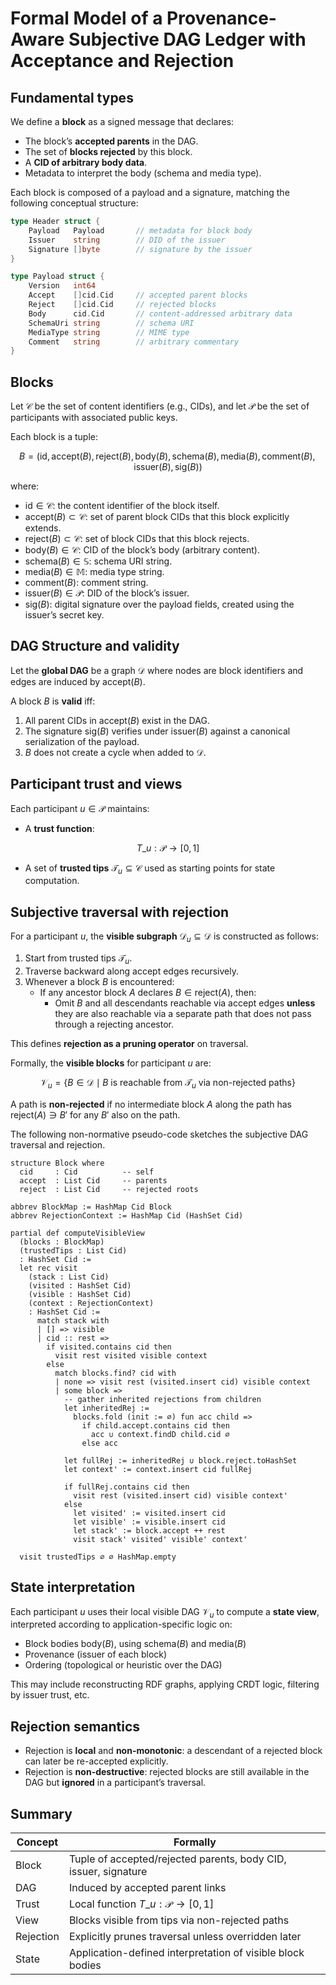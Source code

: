 # Formal Model of a Provenance-Aware Subjective DAG Ledger with Acceptance and Rejection


## Fundamental types


We define a **block** as a signed message that declares:

- The block’s **accepted parents** in the DAG.
- The set of **blocks rejected** by this block.
- A **CID of arbitrary body data**.
- Metadata to interpret the body (schema and media type).

Each block is composed of a payload and a signature, matching the following conceptual structure:

```go
type Header struct {
	Payload   Payload       // metadata for block body
	Issuer    string        // DID of the issuer
	Signature []byte        // signature by the issuer
}

type Payload struct {
	Version   int64
	Accept    []cid.Cid     // accepted parent blocks
	Reject    []cid.Cid     // rejected blocks
	Body      cid.Cid       // content-addressed arbitrary data
	SchemaUri string        // schema URI
	MediaType string        // MIME type
	Comment   string        // arbitrary commentary
}
```


## Blocks

Let $\mathcal{C}$ be the set of content identifiers (e.g., CIDs), and let $\mathcal{P}$ be the set of participants with associated public keys.

Each block is a tuple:

$$
B = (\text{id}, \mathsf{accept}(B), \mathsf{reject}(B), \mathsf{body}(B), \mathsf{schema}(B), \mathsf{media}(B), \mathsf{comment}(B), \mathsf{issuer}(B), \mathsf{sig}(B))
$$

where:
- $\text{id} \in \mathcal{C}$: the content identifier of the block itself.
- $\mathsf{accept}(B) \subset \mathcal{C}$: set of parent block CIDs that this block explicitly extends.
- $\mathsf{reject}(B) \subset \mathcal{C}$: set of block CIDs that this block rejects.
- $\mathsf{body}(B) \in \mathcal{C}$: CID of the block’s body (arbitrary content).
- $\mathsf{schema}(B) \in \mathbb{S}$: schema URI string.
- $\mathsf{media}(B) \in \mathbb{M}$: media type string.
- $\mathsf{comment}(B)$: comment string.
- $\mathsf{issuer}(B) \in \mathcal{P}$: DID of the block’s issuer.
- $\mathsf{sig}(B)$: digital signature over the payload fields, created using the issuer’s secret key.


## DAG Structure and validity

Let the **global DAG** be a graph $\mathcal{D}$ where nodes are block identifiers and edges are induced by $\mathsf{accept}(B)$.

A block $B$ is **valid** iff:

1. All parent CIDs in $\mathsf{accept}(B)$ exist in the DAG.
2. The signature $\mathsf{sig}(B)$ verifies under $\mathsf{issuer}(B)$ against a canonical serialization of the payload.
3. $B$ does not create a cycle when added to $\mathcal{D}$.


## Participant trust and views

Each participant $u \in \mathcal{P}$ maintains:

- A **trust function**:

$$
T\_u : \mathcal{P} \to [0,1]
$$

- A set of **trusted tips** $\mathcal{T}_u \subseteq \mathcal{C}$ used as starting points for state computation.


## Subjective traversal with rejection

For a participant $u$, the **visible subgraph** $\mathcal{D}_u \subseteq \mathcal{D}$ is constructed as follows:

1. Start from trusted tips $\mathcal{T}_u$.
2. Traverse backward along $\mathsf{accept}$ edges recursively.
3. Whenever a block $B$ is encountered:
   - If any ancestor block $A$ declares $B \in \mathsf{reject}(A)$, then:
     - Omit $B$ and all descendants reachable via $\mathsf{accept}$ edges **unless** they are also reachable via a separate path that does not pass through a rejecting ancestor.

This defines **rejection as a pruning operator** on traversal.

Formally, the **visible blocks** for participant $u$ are:

$$
\mathcal{V}_u = \{ B \in \mathcal{D} \mid B \text{ is reachable from } \mathcal{T}_u \text{ via non-rejected paths} \}
$$

A path is **non-rejected** if no intermediate block $A$ along the path has $\mathsf{reject}(A) \ni B'$ for any $B'$ also on the path.

The following non-normative pseudo-code sketches the subjective DAG traversal and rejection.

```lean
structure Block where
  cid     : Cid          -- self
  accept  : List Cid     -- parents
  reject  : List Cid     -- rejected roots

abbrev BlockMap := HashMap Cid Block
abbrev RejectionContext := HashMap Cid (HashSet Cid)

partial def computeVisibleView
  (blocks : BlockMap)
  (trustedTips : List Cid)
  : HashSet Cid :=
  let rec visit
    (stack : List Cid)
    (visited : HashSet Cid)
    (visible : HashSet Cid)
    (context : RejectionContext)
    : HashSet Cid :=
      match stack with
      | [] => visible
      | cid :: rest =>
        if visited.contains cid then
          visit rest visited visible context
        else
          match blocks.find? cid with
          | none => visit rest (visited.insert cid) visible context
          | some block =>
            -- gather inherited rejections from children
            let inheritedRej :=
              blocks.fold (init := ∅) fun acc child =>
                if child.accept.contains cid then
                  acc ∪ context.findD child.cid ∅
                else acc

            let fullRej := inheritedRej ∪ block.reject.toHashSet
            let context' := context.insert cid fullRej

            if fullRej.contains cid then
              visit rest (visited.insert cid) visible context'
            else
              let visited' := visited.insert cid
              let visible' := visible.insert cid
              let stack' := block.accept ++ rest
              visit stack' visited' visible' context'

  visit trustedTips ∅ ∅ HashMap.empty
```


## State interpretation

Each participant $u$ uses their local visible DAG $\mathcal{V}_u$ to compute a **state view**, interpreted according to application-specific logic on:

- Block bodies $\mathsf{body}(B)$, using $\mathsf{schema}(B)$ and $\mathsf{media}(B)$
- Provenance (issuer of each block)
- Ordering (topological or heuristic over the DAG)

This may include reconstructing RDF graphs, applying CRDT logic, filtering by issuer trust, etc.


## Rejection semantics

- Rejection is **local** and **non-monotonic**: a descendant of a rejected block can later be re-accepted explicitly.
- Rejection is **non-destructive**: rejected blocks are still available in the DAG but **ignored** in a participant’s traversal.


## Summary

| Concept   | Formally                                                        |
|-----------|-----------------------------------------------------------------|
| Block     | Tuple of accepted/rejected parents, body CID, issuer, signature |
| DAG       | Induced by accepted parent links                                |
| Trust     | Local function $T\_u : \mathcal{P} \to [0,1]$                   |
| View      | Blocks visible from tips via non-rejected paths                 |
| Rejection | Explicitly prunes traversal unless overridden later             |
| State     | Application-defined interpretation of visible block bodies      |
